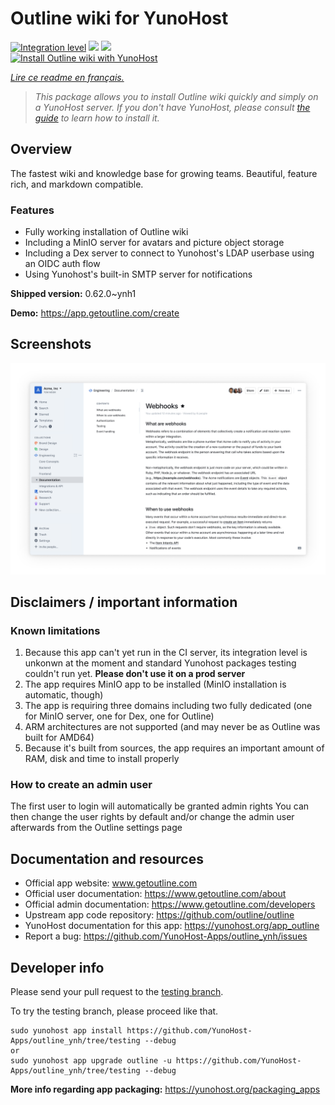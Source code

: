 <!--
N.B.: This README was automatically generated by https://github.com/YunoHost/apps/tree/master/tools/README-generator
It shall NOT be edited by hand.
-->

# Outline wiki for YunoHost

[![Integration level](https://dash.yunohost.org/integration/outline.svg)](https://dash.yunohost.org/appci/app/outline) ![](https://ci-apps.yunohost.org/ci/badges/outline.status.svg) ![](https://ci-apps.yunohost.org/ci/badges/outline.maintain.svg)  
[![Install Outline wiki with YunoHost](https://install-app.yunohost.org/install-with-yunohost.svg)](https://install-app.yunohost.org/?app=outline)

*[Lire ce readme en français.](./README_fr.md)*

> *This package allows you to install Outline wiki quickly and simply on a YunoHost server.
If you don't have YunoHost, please consult [the guide](https://yunohost.org/#/install) to learn how to install it.*

## Overview

The fastest wiki and knowledge base for growing teams. Beautiful, feature rich, and markdown compatible.

### Features

- Fully working installation of Outline wiki
- Including a MinIO server for avatars and picture object storage
- Including a Dex server to connect to Yunohost's LDAP userbase using an OIDC auth flow
- Using Yunohost's built-in SMTP server for notifications


**Shipped version:** 0.62.0~ynh1

**Demo:** https://app.getoutline.com/create

## Screenshots

![](./doc/screenshots/outline_screenshot.png)

## Disclaimers / important information

### Known limitations

1. Because this app can't yet run in the CI server, its integration level is unkonwn at the moment and standard Yunohost packages testing couldn't run yet. **Please don't use it on a prod server**
2. The app requires MinIO app to be installed (MinIO installation is automatic, though)
3. The app is requiring three domains including two fully dedicated (one for MinIO server, one for Dex, one for Outline)
4. ARM architectures are not supported (and may never be as Outline was built for AMD64)
6. Because it's built from sources, the app requires an important amount of RAM, disk and time to install properly


### How to create an admin user

The first user to login will automatically be granted admin rights
You can then change the user rights by default and/or change the admin user afterwards from the Outline settings page
## Documentation and resources

* Official app website: www.getoutline.com
* Official user documentation: https://www.getoutline.com/about
* Official admin documentation: https://www.getoutline.com/developers
* Upstream app code repository: https://github.com/outline/outline
* YunoHost documentation for this app: https://yunohost.org/app_outline
* Report a bug: https://github.com/YunoHost-Apps/outline_ynh/issues

## Developer info

Please send your pull request to the [testing branch](https://github.com/YunoHost-Apps/outline_ynh/tree/testing).

To try the testing branch, please proceed like that.
```
sudo yunohost app install https://github.com/YunoHost-Apps/outline_ynh/tree/testing --debug
or
sudo yunohost app upgrade outline -u https://github.com/YunoHost-Apps/outline_ynh/tree/testing --debug
```

**More info regarding app packaging:** https://yunohost.org/packaging_apps